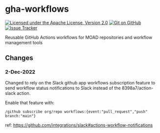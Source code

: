 # gha-workflows

[![Licensed under the Apache License, Version 2.0](https://img.shields.io/badge/license-Apache%202-cb2533.svg)](https://www.apache.org/licenses/LICENSE-2.0)
[![Git on GitHub](https://img.shields.io/badge/version%20control-git-blue.svg?logo=github)](https://github.com/UBC-MOAD/gha-workflows)
[![Issue Tracker](https://img.shields.io/github/issues/UBC-MOAD/gha-workflows?logo=github)](https://github.com/UBC-MOAD/Reshapr/issues)


Reusable GitHub Actions workflows for MOAD repositories and workflow management tools

## Changes

### 2-Dec-2022

Changed to rely on the Slack github app workflows subscription feature to send workflow status 
notifications to Slack instead of the 8398a7/action-slack action.

Enable that feature with:

`/github subscribe org/repo workflows:{event:"pull_request","push" branch:"main"}`

ref: https://github.com/integrations/slack#actions-workflow-notifications
